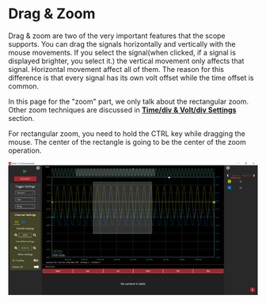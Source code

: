 # Drag & Zoom

Drag & zoom are two of the very important features that the scope supports. You can drag the signals horizontally and vertically with the mouse movements. If you select the signal\(when clicked, if a signal is displayed brighter, you select it.\) the vertical movement only affects that signal. Horizontal movement affect all of them. The reason for this difference is that every signal has its own volt offset while the time offset is common.

In this page for the "zoom" part, we only talk about the rectangular zoom. Other zoom techniques are discussed in [**Time/div & Volt/div Settings**](volt-div-and-time-div-settings.md) section. 

For rectangular zoom,  you need to hold the CTRL key while dragging the mouse. The center of the rectangle is going to be the center of the zoom operation. 

![](../../../../../.gitbook/assets/image%20%288%29.png)

